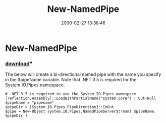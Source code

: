 ﻿---
pid:            898
parent:         0
children:       
poster:         halr9000
title:          New-NamedPipe
date:           2009-02-27 13:38:46
format:         posh
---

# New-NamedPipe

### [download](898.ps1)"

The below will create a bi-directional named pipe with the name you specify in the $pipeName variable.  Note that .NET 3.5 is required for the System.IO.Pipes namespace.

```posh
# .NET 3.5 is required to use the System.IO.Pipes namespace
[reflection.Assembly]::LoadWithPartialName("system.core") | Out-Null
$pipeName = "pipename"
$pipeDir = [System.IO.Pipes.PipeDirection]::InOut
$pipe = New-Object system.IO.Pipes.NamedPipeServerStream( $pipeName, $pipeDir )
```
